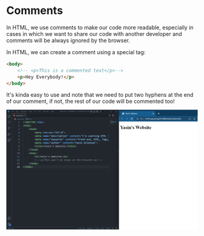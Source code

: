 # Comments

In HTML, we use comments to make our code more readable, especially in cases in which we want to share our code with another developer and comments will be always ignored by the browser.

In HTML, we can create a comment using a special tag:

``` HTML
<body>
    <!-- <p>This is a commented text</p>-->
    <p>Hey Everybody!</p>
</body>
```

It's kinda easy to use and note that we need to put two hyphens at the end of our comment, if not, the rest of our code will be commented too!

![Comment](/media/img04.png)
